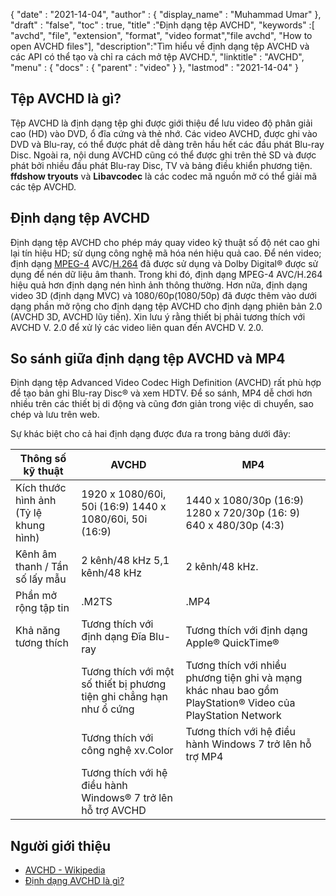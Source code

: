 {
  "date" : "2021-14-04",
  "author" : {
    "display_name" : "Muhammad Umar"
},
  "draft" : "false",
  "toc" : true,
  "title" :"Định dạng tệp AVCHD",
  "keywords" :[ "avchd", "file", "extension", "format", "video format","file avchd", "How to open AVCHD files"],
  "description":"Tìm hiểu về định dạng tệp AVCHD và các API có thể tạo và chỉ ra cách mở tệp AVCHD.",
  "linktitle" : "AVCHD",
  "menu" : {
    "docs" : {
      "parent" : "video"
}
},
  "lastmod" : "2021-14-04"
}

## Tệp AVCHD là gì? ##

Tệp AVCHD là định dạng tệp ghi được giới thiệu để lưu video độ phân giải cao (HD) vào DVD, ổ đĩa cứng và thẻ nhớ. Các video AVCHD, được ghi vào DVD và Blu-ray, có thể được phát dễ dàng trên hầu hết các đầu phát Blu-ray Disc. Ngoài ra, nội dung AVCHD cũng có thể được ghi trên thẻ SD và được phát bởi nhiều đầu phát Blu-ray Disc, TV và bảng điều khiển phương tiện. **ffdshow tryouts** và **Libavcodec** là các codec mã nguồn mở có thể giải mã các tệp AVCHD.


## Định dạng tệp AVCHD

Định dạng tệp AVCHD cho phép máy quay video kỹ thuật số độ nét cao ghi lại tín hiệu HD; sử dụng công nghệ mã hóa nén hiệu quả cao. Để nén video; định dạng [MPEG-4](/vi/video/mp4/) AVC/[H.264](/vi/video/h264/) đã được sử dụng và Dolby Digital® được sử dụng để nén dữ liệu âm thanh. Trong khi đó, định dạng MPEG-4 AVC/H.264 hiệu quả hơn định dạng nén hình ảnh thông thường. Hơn nữa, định dạng video 3D (định dạng MVC) và 1080/60p(1080/50p) đã được thêm vào dưới dạng phần mở rộng cho định dạng tệp AVCHD cho định dạng phiên bản 2.0 (AVCHD 3D, AVCHD lũy tiến).
Xin lưu ý rằng thiết bị phải tương thích với AVCHD V. 2.0 để xử lý các video liên quan đến AVCHD V. 2.0.

## So sánh giữa định dạng tệp AVCHD và MP4 ##

Định dạng tệp Advanced Video Codec High Definition (AVCHD) rất phù hợp để tạo bản ghi Blu-ray Disc® và xem HDTV. Để so sánh, MP4 dễ chơi hơn nhiều trên các thiết bị di động và cũng đơn giản trong việc di chuyển, sao chép và lưu trên web.

Sự khác biệt cho cả hai định dạng được đưa ra trong bảng dưới đây:

|Thông số kỹ thuật |AVCHD|MP4|
|---------------------|----|----|
| Kích thước hình ảnh (Tỷ lệ khung hình) |1920 x 1080/60i, 50i (16:9) 1440 x 1080/60i, 50i (16:9)|1440 x 1080/30p (16:9) 1280 x 720/30p (16: 9) 640 x 480/30p (4:3)|
| Kênh âm thanh / Tần số lấy mẫu |2 kênh/48 kHz 5,1 kênh/48 kHz|2 kênh/48 kHz.|
| Phần mở rộng tập tin |.M2TS|.MP4|
| Khả năng tương thích |Tương thích với định dạng Đĩa Blu-ray|Tương thích với định dạng Apple® QuickTime®|
| |Tương thích với một số thiết bị phương tiện ghi chẳng hạn như ổ cứng|Tương thích với nhiều phương tiện ghi và mạng khác nhau bao gồm PlayStation® Video của PlayStation Network|
| |Tương thích với công nghệ xv.Color|Tương thích với hệ điều hành Windows 7 trở lên hỗ trợ MP4|
| |Tương thích với hệ điều hành Windows® 7 trở lên hỗ trợ AVCHD||


## Người giới thiệu ##

- [AVCHD - Wikipedia](https://en.wikipedia.org/wiki/AVCHD)
- [Định dạng AVCHD là gì?](https://www.sony.com/electronics/support/articles/00016537)



